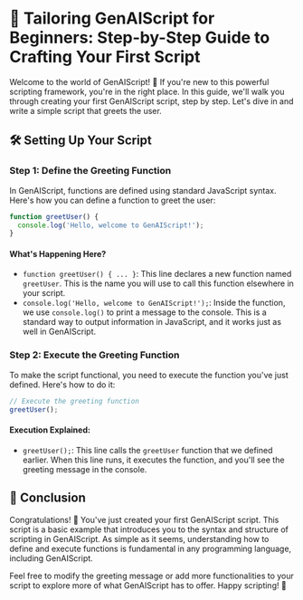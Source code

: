 
# 🚀 Tailoring GenAIScript for Beginners: Step-by-Step Guide to Crafting Your First Script

Welcome to the world of GenAIScript! 🎉 If you're new to this powerful scripting framework, you're in the right place. In this guide, we'll walk you through creating your first GenAIScript script, step by step. Let's dive in and write a simple script that greets the user.

## 🛠️ Setting Up Your Script

### Step 1: Define the Greeting Function

In GenAIScript, functions are defined using standard JavaScript syntax. Here's how you can define a function to greet the user:

```javascript
function greetUser() {
  console.log('Hello, welcome to GenAIScript!');
}
```

#### What's Happening Here?
- `function greetUser() { ... }`: This line declares a new function named `greetUser`. This is the name you will use to call this function elsewhere in your script.
- `console.log('Hello, welcome to GenAIScript!');`: Inside the function, we use `console.log()` to print a message to the console. This is a standard way to output information in JavaScript, and it works just as well in GenAIScript.

### Step 2: Execute the Greeting Function

To make the script functional, you need to execute the function you've just defined. Here's how to do it:

```javascript
// Execute the greeting function
greetUser();
```

#### Execution Explained:
- `greetUser();`: This line calls the `greetUser` function that we defined earlier. When this line runs, it executes the function, and you'll see the greeting message in the console.

## 🌟 Conclusion

Congratulations! 🎉 You've just created your first GenAIScript script. This script is a basic example that introduces you to the syntax and structure of scripting in GenAIScript. As simple as it seems, understanding how to define and execute functions is fundamental in any programming language, including GenAIScript.

Feel free to modify the greeting message or add more functionalities to your script to explore more of what GenAIScript has to offer. Happy scripting! 🚀